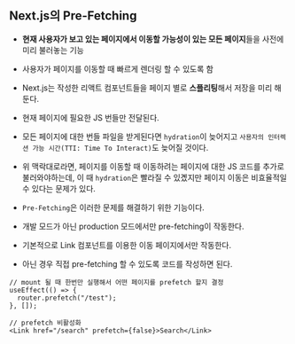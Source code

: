 ## Next.js의 Pre-Fetching

- **현재 사용자가 보고 있는 페이지에서 이동할 가능성이 있는 모든 페이지**들을 사전에 미리 불러놓는 기능
- 사용자가 페이지를 이동할 때 빠르게 렌더링 할 수 있도록 함

- Next.js는 작성한 리액트 컴포넌트들을 페이지 별로 **스플리팅**해서 저장을 미리 해둔다.
- 현재 페이지에 필요한 JS 번들만 전달된다.
- 모든 페이지에 대한 번들 파일을 받게된다면 `hydration`이 늦어지고 `사용자의 인터렉션 가능 시간(TTI: Time To Interact)`도 늦어질 것이다.

- 위 맥락대로라면, 페이지를 이동할 때 이동하려는 페이지에 대한 JS 코드를 추가로 불러와야하는데, 이 때 `hydration`은 빨라질 수 있곘지만 페이지 이동은 비효율적일 수 있다는 문제가 있다.
- `Pre-Fetching`은 이러한 문제를 해결하기 위한 기능이다.

- 개발 모드가 아닌 production 모드에서만 pre-fetching이 작동한다.
- 기본적으로 Link 컴포넌트를 이용한 이동 페이지에서만 작동한다.
- 아닌 경우 직접 pre-fetching 할 수 있도록 코드를 작성하면 된다.

```tsx
// mount 될 때 한번만 실행해서 어떤 페이지를 prefetch 할지 결정
useEffect(() => {
  router.prefetch("/test");
}, []);

// prefetch 비활성화
<Link href="/search" prefetch={false}>Search</Link>
```
